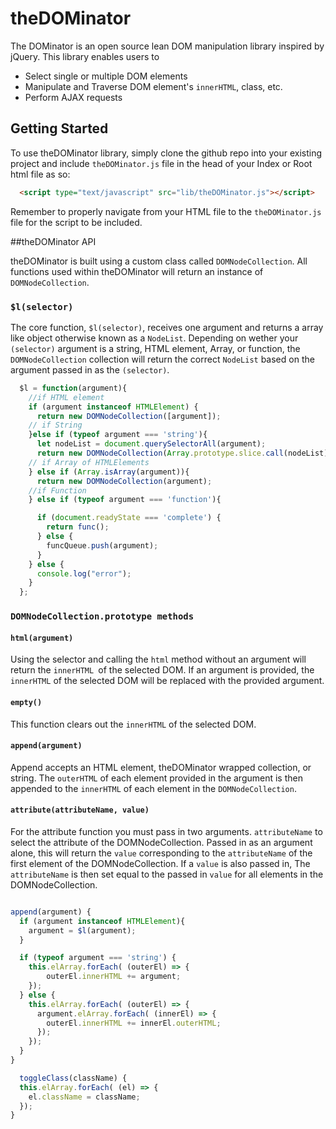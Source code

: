 # theDOMinator

The DOMinator is an open source lean DOM manipulation library inspired by jQuery. This library enables users to

  * Select single or multiple DOM elements
  * Manipulate and Traverse DOM element's ```innerHTML```, class, etc.
  * Perform AJAX requests


## Getting Started

To use theDOMinator library, simply clone the github repo into your existing project and include ```theDOMinator.js``` file in the head of your Index or Root html file as so:

```html
  <script type="text/javascript" src="lib/theDOMinator.js"></script>
```
Remember to properly navigate from your HTML file to the ```theDOMinator.js``` file for the script to be included.

##theDOMinator API

theDOMinator is built using a custom class called ```DOMNodeCollection```. All functions used within theDOMinator will return an instance of ```DOMNodeCollection```.

### `$l(selector)`

The core function, ```$l(selector)```, receives one argument and returns a array like object otherwise known as a ```NodeList```. Depending on wether your ```(selector)``` argument is a string, HTML element, Array, or function, the ```DOMNodeCollection``` collection will return the correct ```NodeList``` based on the argument passed in as the ```(selector)```.

``` js
  $l = function(argument){
    //if HTML element
    if (argument instanceof HTMLElement) {
      return new DOMNodeCollection([argument]);
    // if String
    }else if (typeof argument === 'string'){
      let nodeList = document.querySelectorAll(argument);
      return new DOMNodeCollection(Array.prototype.slice.call(nodeList));
    // if Array of HTMLElements
    } else if (Array.isArray(argument)){
      return new DOMNodeCollection(argument);
    //if Function
    } else if (typeof argument === 'function'){

      if (document.readyState === 'complete') {
        return func();
      } else {
        funcQueue.push(argument);
      }
    } else {
      console.log("error");
    }
  };
  ```
### `DOMNodeCollection.prototype methods`


#### ```html(argument)```

  Using the selector and calling the ```html``` method without an argument will return the ```innerHTML ```of the selected DOM. If an argument is provided, the ```innerHTML``` of the selected DOM will be replaced with the provided argument.

#### ```empty()```

  This function clears out the ```innerHTML``` of the selected DOM.

#### ```append(argument)```

  Append accepts an HTML element, theDOMinator wrapped collection, or string. The ```outerHTML``` of each element provided in the argument is then appended to the ```innerHTML``` of each element in the ```DOMNodeCollection```.

#### ```attribute(attributeName, value)```

  For the attribute function you must pass in two arguments. ```attributeName``` to select the attribute of the DOMNodeCollection. Passed in as an argument alone, this will return the ```value``` corresponding to the ```attributeName``` of the first element of the DOMNodeCollection. If a ```value``` is also passed in, The ```attributeName``` is then set equal to the passed in ```value``` for all elements in the DOMNodeCollection.


  ```js

  append(argument) {
    if (argument instanceof HTMLElement){
      argument = $l(argument);
    }

    if (typeof argument === 'string') {
      this.elArray.forEach( (outerEl) => {
          outerEl.innerHTML += argument;
      });
    } else {
      this.elArray.forEach( (outerEl) => {
        argument.elArray.forEach( (innerEl) => {
          outerEl.innerHTML += innerEl.outerHTML;
        });
      });
    }
  }

    toggleClass(className) {
    this.elArray.forEach( (el) => {
      el.className = className;
    });
  }

```
